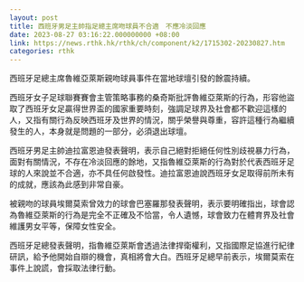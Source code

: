 ```yaml
---
layout: post
title: 西班牙男足主帥指足總主席吻球員不合適　不應冷淡回應
date: 2023-08-27 03:16:22.000000000 +08:00
link: https://news.rthk.hk/rthk/ch/component/k2/1715302-20230827.htm
categories: rthk
---
```


西班牙足總主席魯維亞萊斯親吻球員事件在當地球壇引發的餘震持續。

西班牙女子足球聯賽賽會主管策略事務的桑奇斯批評魯維亞萊斯的行為，形容他盜取了西班牙女足贏得世界盃的國家重要時刻，強調足球界及社會都不歡迎這樣的人，又指有關行為反映西班牙及世界的情況，關乎榮譽與尊重，容許這種行為繼續發生的人，本身就是問題的一部分，必須退出球壇。

西班牙男足主帥迪拉富恩迪發表聲明，表示自己絕對拒絕任何性別歧視暴力行為，面對有關情況，不存在冷淡回應的餘地，又指魯維亞萊斯的行為對於代表西班牙足球的人來說並不合適，亦不具任何啟發性。迪拉富恩迪說西班牙女足取得前所未有的成就，應該為此感到非常自豪。

被親吻的球員埃爾莫索曾效力的球會巴塞羅那發表聲明，表示要明確指出，球會認為魯維亞萊斯的行為是完全不正確及不恰當，令人遺憾，球會致力在體育界及社會維護男女平等，保障女性安全。

西班牙足總發表聲明，指魯維亞萊斯會透過法律捍衛權利，又指國際足協進行紀律研訊，給予他開始自辯的機會，真相將會大白。西班牙足總早前表示，埃爾莫索在事件上說謊，會採取法律行動。
